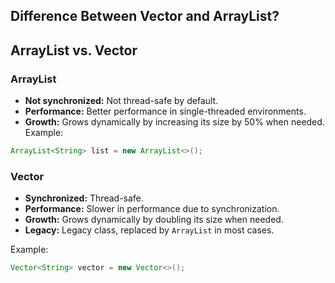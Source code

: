 ##  Difference Between Vector and ArrayList?

## ArrayList vs. Vector

### ArrayList

- **Not synchronized:** Not thread-safe by default.
- **Performance:** Better performance in single-threaded environments.
- **Growth:** Grows dynamically by increasing its size by 50% when needed.
Example:
```Java
ArrayList<String> list = new ArrayList<>();

```

### Vector

- **Synchronized:** Thread-safe.
- **Performance:** Slower in performance due to synchronization.
- **Growth:** Grows dynamically by doubling its size when needed.
- **Legacy:** Legacy class, replaced by `ArrayList` in most cases.

Example:
```Java
Vector<String> vector = new Vector<>();

```
